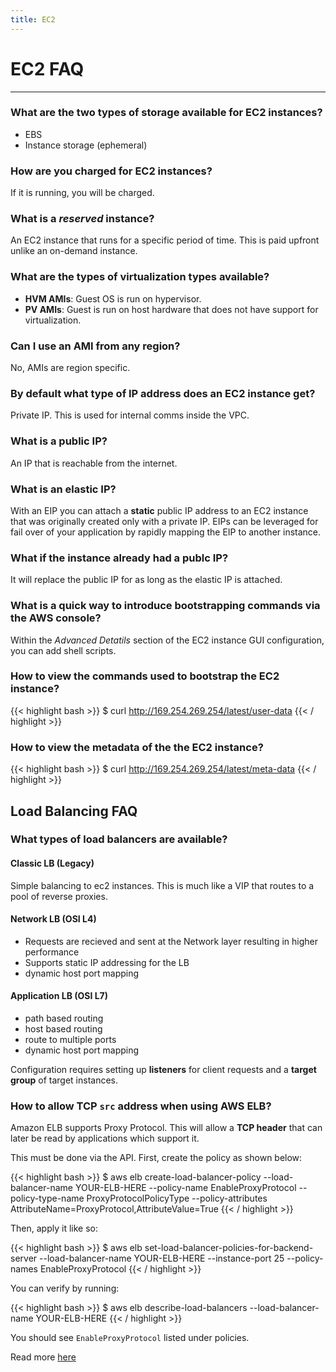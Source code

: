 ```yaml
---
title: EC2
---
```


# EC2 FAQ
---

### What are the two types of storage available for EC2 instances?

- EBS
- Instance storage (ephemeral)

### How are you charged for EC2 instances?

If it is running, you will be charged.

### What is a *reserved* instance?

An EC2 instance that runs for a specific period of time. This is paid upfront unlike an on-demand instance.

### What are the types of virtualization types available?

- **HVM AMIs**: Guest OS is run on hypervisor.
- **PV AMIs**: Guest is run on host hardware that does not have support for virtualization.

### Can I use an AMI from any region?

No, AMIs are region specific.

### By default what type of IP address does an EC2 instance get?

Private IP. This is used for internal comms inside the VPC.

### What is a public IP?

An IP that is reachable from the internet.

### What is an elastic IP?

With an EIP you can attach a **static** public IP address to an EC2 instance that was originally created only with a private IP. EIPs can be leveraged for fail over of your application by rapidly mapping the EIP to another instance.

### What if the instance already had a publc IP?

It will replace the public IP for as long as the elastic IP is attached.

### What is a quick way to introduce bootstrapping commands via the AWS console?

Within the *Advanced Detatils* section of the EC2 instance GUI configuration, you can add shell scripts.

### How to view the commands used to bootstrap the EC2 instance?

{{< highlight bash >}}
$ curl http://169.254.269.254/latest/user-data
{{< / highlight >}}

### How to view the metadata of the  the EC2 instance?

{{< highlight bash >}}
$ curl http://169.254.269.254/latest/meta-data
{{< / highlight >}}


## Load Balancing FAQ

### What types of load balancers are available?

#### Classic LB (Legacy)

Simple balancing to ec2 instances. This is much like a VIP that routes to a pool of reverse proxies.


#### Network LB (OSI L4)

- Requests are recieved and sent at the Network layer resulting in higher performance
- Supports static IP addressing for the LB
- dynamic host port mapping

#### Application LB (OSI L7)

- path based routing
- host based routing
- route to multiple ports
- dynamic host port mapping

Configuration requires setting up **listeners** for client requests and a **target group** of target instances.


### How to allow TCP `src` address when using AWS ELB?

Amazon ELB supports Proxy Protocol. This will allow a **TCP header** that can later be read by applications which support it.

This must be done via the API. First, create the policy as shown below:

{{< highlight bash >}}
$ aws elb create-load-balancer-policy --load-balancer-name YOUR-ELB-HERE --policy-name EnableProxyProtocol  --policy-type-name ProxyProtocolPolicyType --policy-attributes AttributeName=ProxyProtocol,AttributeValue=True
{{< / highlight >}}

Then, apply it like so:

{{< highlight bash >}}
$ aws elb set-load-balancer-policies-for-backend-server --load-balancer-name YOUR-ELB-HERE --instance-port 25 --policy-names EnableProxyProtocol
{{< / highlight >}}

You can verify by running:

{{< highlight bash >}}
$ aws elb describe-load-balancers --load-balancer-name YOUR-ELB-HERE
{{< / highlight >}}

You should see `EnableProxyProtocol` listed under policies.

Read more [here](https://docs.aws.amazon.com/elasticloadbalancing/latest/classic/enable-proxy-protocol.html#proxy-protocol)
